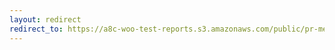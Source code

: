 ```yaml
---
layout: redirect
redirect_to: https://a8c-woo-test-reports.s3.amazonaws.com/public/pr-merge/42767/e2e/index.html
---
```

